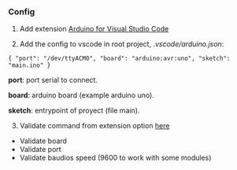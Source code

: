 

### Config

1. Add extension [Arduino for Visual Studio Code](https://marketplace.visualstudio.com/items?itemName=vsciot-vscode.vscode-arduino)

2. Add the config to vscode in root project, *.vscode/arduino.json*:

`{
    "port": "/dev/ttyACM0",
    "board": "arduino:avr:uno",
    "sketch": "main.ino"
}`

**port**: port serial to connect.

**board**: arduino board (example arduino uno).

**sketch**: entrypoint of proyect (file main).

3. Validate command from extension option [here](https://maker.pro/arduino/tutorial/how-to-use-visual-studio-code-for-arduino)

  * Validate board
  * Validate port
  * Validate baudios speed (9600 to work with some modules)